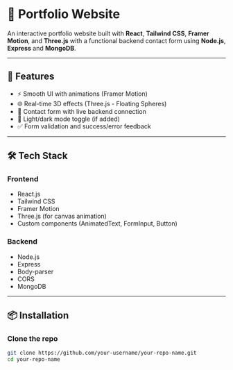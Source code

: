 # 💼 Portfolio Website

An interactive portfolio website built with **React**, **Tailwind CSS**, **Framer Motion**, and **Three.js** with a functional backend contact form using **Node.js**, **Express** and **MongoDB**.

---

## 🚀 Features

- ⚡ Smooth UI with animations (Framer Motion)
- 🌐 Real-time 3D effects (Three.js - Floating Spheres)
- 📨 Contact form with live backend connection
- 🌙 Light/dark mode toggle (if added)
- ✅ Form validation and success/error feedback

---

## 🛠 Tech Stack

### Frontend
- React.js
- Tailwind CSS
- Framer Motion
- Three.js (for canvas animation)
- Custom components (AnimatedText, FormInput, Button)

### Backend
- Node.js
- Express
- Body-parser
- CORS
- MongoDB

---

## 📦 Installation

### Clone the repo
```bash
git clone https://github.com/your-username/your-repo-name.git
cd your-repo-name
